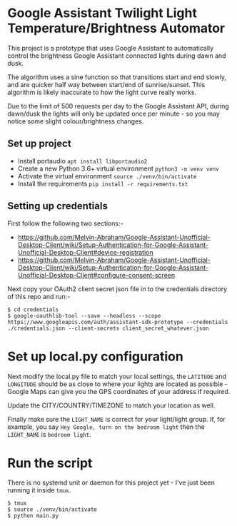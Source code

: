 # Google Assistant Twilight Light Temperature/Brightness Automator
This project is a prototype that uses Google Assistant to automatically control the brightness Google Assistant connected lights during dawn and dusk.

The algorithm uses a sine function so that transitions start and end slowly, and are quicker half way between start/end of sunrise/sunset. This algorithm is likely inaccurate to how the light curve really works.

Due to the limit of 500 requests per day to the Google Assistant API, during dawn/dusk the lights will only be updated once per minute - so you may notice some slight colour/brightness changes.

## Set up project
* Install portaudio `apt install libportaudio2`
* Create a new Python 3.6+ virtual environment `python3 -m venv venv`
* Activate the virtual environment `source ./venv/bin/activate`
* Install the requirements `pip install -r requirements.txt`

## Setting up credentials
First follow the following two sections:-
* https://github.com/Melvin-Abraham/Google-Assistant-Unofficial-Desktop-Client/wiki/Setup-Authentication-for-Google-Assistant-Unofficial-Desktop-Client#device-registration
* https://github.com/Melvin-Abraham/Google-Assistant-Unofficial-Desktop-Client/wiki/Setup-Authentication-for-Google-Assistant-Unofficial-Desktop-Client#configure-consent-screen

Next copy your OAuth2 client secret json file in to the credentials directory of this repo and run:-
```
$ cd credentials
$ google-oauthlib-tool --save --headless --scope https://www.googleapis.com/auth/assistant-sdk-prototype --credentials ./credentials.json --client-secrets client_secret_whatever.json
```
# Set up local.py configuration
Next modify the local.py file to match your local settings, the `LATITUDE` and `LONGITUDE` should be as close to where your lights are located as possible - Google Maps can give you the GPS coordinates of your address if required.

Update the CITY/COUNTRY/TIMEZONE to match your location as well.

Finally make sure the `LIGHT_NAME` is correct for your light/light group. If, for example, you say `Hey Google, turn on the bedroom light` then the `LIGHT_NAME` is `bedroom light`.

# Run the script
There is no systemd unit or daemon for this project yet - I've just been running it inside `tmux`.
```
$ tmux
$ source ./venv/bin/activate
$ python main.py
```